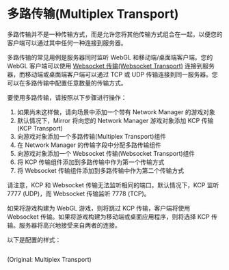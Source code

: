 # 多路传输(Multiplex Transport)

多路传输并不是一种传输方式，而是允许您将其他传输方式组合在一起，以便您的客户端可以通过其中任何一种连接到服务器。

多路传输的常见用例是服务器同时监听 WebGL 和移动端/桌面端客户端。您的 WebGL 客户端可以使用 [Websocket 传输(Websocket Transport)](websockets-transport/) 连接到服务器，而移动端或桌面端客户端可以通过 TCP 或 UDP 传输连接到同一服务器。您可以在多路传输中配置任意数量的传输方式。

要使用多路传输，请按照以下步骤进行操作：

1. 如果尚未这样做，请向场景中添加一个带有 Network Manager 的游戏对象
2. 默认情况下，Mirror 将向您的 Network Manager 游戏对象添加 KCP 传输(KCP Transport)
3. 向游戏对象添加一个多路传输(Multiplex Transport)组件
4. 在 Network Manager 的传输字段中分配多路传输组件
5. 向游戏对象添加一个 Websocket 传输(Websocket Transport)组件
6. 将 KCP 传输组件添加到多路传输中作为第一个传输方式
7. 将 Websocket 传输组件添加到多路传输中作为第二个传输方式

请注意，KCP 和 Websocket 传输无法监听相同的端口。默认情况下，KCP 监听 7777 (UDP)，而 Websocket 传输监听 7778 (TCP)。

如果将游戏构建为 WebGL 游戏，则将跳过 KCP 传输，客户端将使用 Websocket 传输。如果将游戏构建为移动端或桌面应用程序，则将选择 KCP 传输。服务器将高兴地接受来自两者的连接。

以下是配置的样式：

<div align="left">

<img src="../../.gitbook/assets/image (103).png" alt="">

</div>

(Original: Multiplex Transport)
